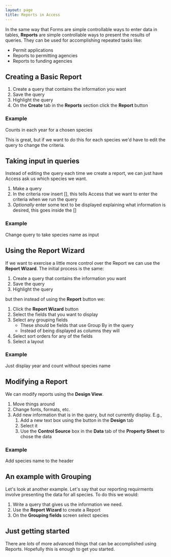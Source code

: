 ```yaml
---
layout: page
title: Reports in Access
---
```


In the same way that Forms are simple controllable ways to enter data in tables,
**Reports** are simple controllable ways to present the results of queries.
They can be used for accomplishing repeated tasks like:

* Permit applications
* Reports to permitting agencies
* Reports to funding agencies

Creating a Basic Report
-----------------------

1. Create a query that contains the information you want
2. Save the query
3. Highlight the query
4. On the **Create** tab in the **Reports** section click the **Report** button

### Example
Counts in each year for a chosen species

This is great, but if we want to do this for each species we'd have to edit the query to change the criteria.

Taking input in queries
-----------------------
Instead of editing the query each time we create a report, we can just have Access ask us which species we want.

1. Make a query
2. In the criteria row insert [], this tells Access that we want to enter the criteria when we run the query
3. *Optionally* enter some text to be displayed explaining what information is desired, this goes inside the []

### Example
Change query to take species name as input

Using the Report Wizard
-----------------------

If we want to exercise a little more control over the Report we can use the **Report Wizard**.
The initial process is the same:

1. Create a query that contains the information you want
2. Save the query
3. Highlight the query

but then instead of using the **Report** button we:

1. Click the **Report Wizard** button
2. Select the fields that you want to display
3. Select any grouping fields
    * These should be fields that use Group By in the query
    * Instead of being displayed as columns they will 
4. Select sort orders for any of the fields
5. Select a layout

### Example
Just display year and count without species name

Modifying a Report
------------------
We can modify reports using the **Design View**.

1. Move things around
2. Change fonts, formats, etc.
3. Add new information that is in the query, but not currently display. E.g.,
    1. Add a new text box using the button in the **Design** tab
    2. Select it
    3. Use the **Control Source** box in the **Data** tab of the **Property Sheet** to chose the data

### Example
Add species name to the header

An example with Grouping
------------------------
Let's look at another example.
Let's say that our reporting requirments involve presenting the data for all species.
To do this we would:

1. Write a query that gives us the information we need.
2. Use the **Report Wizard** to create a Report
3. On the **Grouping fields** screen select species

Just getting started
--------------------
There are *lots* of more advanced things that can be accomplished using Reports.
Hopefully this is enough to get you started.
